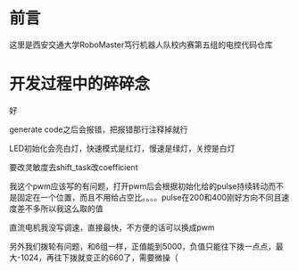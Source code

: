 # 前言
这里是西安交通大学RoboMaster笃行机器人队校内赛第五组的电控代码仓库

# 开发过程中的碎碎念
好

generate code之后会报错，把报错那行注释掉就行

LED初始化会亮白灯，快速模式是红灯，慢速是绿灯，关控是白灯

要改灵敏度去shift_task改coefficient

我这个pwm应该写的有问题，打开pwm后会根据初始化给的pulse持续转动而不是固定在一个位置，而且不用给占空比。。。。pulse在200和400刚好方向不同且速度差不多所以我这么取的值

直流电机我没写调速，直接最快，不方便的话可以换成pwm

另外我们拨轮有问题，和6组一样，正值能到5000，负值只能往下拨一点点，最大-1024，再往下拨就变正的660了，需要微操（